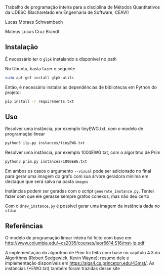 Trabalho de programação inteira para a disciplina de Métodos Quantitativos da UDESC (Bacharelado em Engenharia de Software, CEAVI)

Lucas Moraes Schwambach

Mateus Lucas Cruz Brandt

## Instalação

É necessário ter o `glpk` instalando e disponível no path

No Ubuntu, basta fazer o seguinte

```bash
sudo apt-get install glpk-utils
```

Então, é necessário instalar as dependências de bibliotecas em Python do projeto:

```bash
pip install -r requirements.txt
```

## Uso

Resolver uma instância, por exemplo tinyEWG.txt, com o modelo de programação linear
```bash
python3 ilp.py instances/tinyEWG.txt
```

Resolver uma instância, por exemplo 1000EWG.txt, com o algoritmo de Prim
```bash
python3 prim.py instances/1000EWG.txt
```

Em ambos os casos o argumento `--visual` pode ser adicionado no final para gerar uma imagem do grafo com sua árvore geradora mínima em destaque que será salva na pasta `images`

Instâncias podem ser geradas com o script `generate_instance.py`. Tentei fazer com que ele gerasse sempre grafos conexos, mas não deu certo

Com o `draw_instance.py` é possível gerar uma imagem da instância dada no `stdin`

## Referências

O modelo de programação linear inteira foi feito com base em http://www.columbia.edu/~cs2035/courses/ieor6614.S16/mst-lp.pdf

A implementação do algoritmo de Prim foi feita com base no capítulo 4.3 do Algorithms (Robert Sedgewick, Kevin Wayne); resumo dele e implementação disponíveis em https://algs4.cs.princeton.edu/43mst/. As instâncias (\*EWG.txt) também foram trazidas desse site
